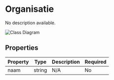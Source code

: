 # Organisatie

No description available.

![Class Diagram](https://github.com/CommonGateway/CustomerInteractionBundle/blob/publiccode/docs/schema/klant.organisatie.svg)

## Properties

| Property | Type | Description | Required |
|----------|------|-------------|----------|
| naam | string | N/A | No |
